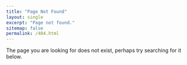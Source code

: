 ```yaml
---
title: "Page Not Found"
layout: single
excerpt: "Page not found."
sitemap: false
permalink: /404.html
---
```


The page you are looking for does not exist, perhaps try searching for it below.

<script type="text/javascript">
  var GOOG_FIXURL_LANG = 'en';
  var GOOG_FIXURL_SITE = '{{ site.url }}'
</script>
<script type="text/javascript"
  src="//linkhelp.clients.google.com/tbproxy/lh/wm/fixurl.js">
</script>